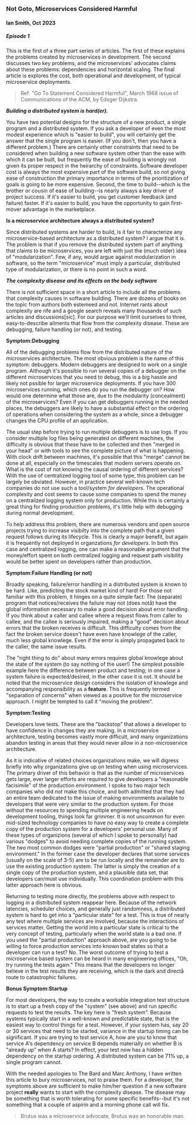 
### Not Goto, Microservices Considered Harmful 
#### Ian Smith, Oct 2023 
##### Episode 1 

This is the first of a three part series of articles.  The first of these
explains the problems created by microservices in development.  The second
discusses two key problems, and the microservices' advocates claims about these
problems: dependencies and horizontal scaling.  The final article is explores
the cost, both operational and development, of typical microservice deployments.

> Ref: "Go To Statement Considered Harmful", March 1968 issue of Communications 
of the ACM, by Edsger Dijkstra.

***Building a distributed system is hard(er).***

You have two potential designs for the structure of a new product, a single
program and a distributed system.  If you ask a developer of even the most
modest experience which is "easier to build", you will certainly get the answer
that the single program is easier. (If you don't, then you have a different
problem.) There are certainly other constraints that need to be considered when
building a new software system other than the ease with which it can be built,
but frequently the ease of building is wrongly not given its proper respect in
the heirarchy of constraints.  Software developer cost is always the most
expensive part of the software build, so not giving ease of construction the
primary importance in terms of the prioritization of goals is going to be more
expensive.  Second, the time to build--which is the brother or cousin of ease of
building--is nearly always a key driver of project success.  If it's easier to
build, you get customer feedback (and failure) faster.  If it's easier to build,
you have the opportunity to gain first-mover advantage in the marketplace.

****Is a microservice architecture always a distributed system?****

Since distributed systems are harder to build, is it fair to characterize any
microservice-based architecture as a distributed system?  I argue that it is.
The problem is that if you remove the distributed system part of anything that
claims to be microservices, you are left with just the (much older) idea of
"modularization".   Few, if any, would argue against modularization
in software, so the term "microservice" must imply a particular, distributed 
type of modularization, or there is no point in such a word.

***The complexity disease and its effects on the body software***

There is not sufficient space in a short article to include all the problems
that complexity causes in software building.  There are dozens of books on the
topic from authors both estemeed and not.  Internet rants about complexity are
rife and a google search reveals many thousands of such articles
and discussions\[sic\]. For our purpose we'll limit ourselves to three,
easy-to-describe ailments that flow from the complexity disease.  These are
debugging, failure handling (or not), and testing.

****Symptom:Debugging****

All of the debugging problems flow from the distributed nature of the
microservices architecture.  The most obvious problem is the name of this
symptom: debuggers.  Modern debuggers are designed to work on a single program.
Although it's possible to run several copies of a debugger on the different
microservices that you need to debug, this is a big hassle and likely not
pssible for larger microservice deployments.  If you have 300 microservices
running, which ones do you run the debugger on?  How would one determine what
those are, due to the modularity (concealment) of the microservices?   Even if
you can get debuggers running in the needed places, the debuggers are likely to
have a substantial effect on the ordering of operations when considering the
system as a whole, since a debugger changes the CPU profile of an application.

The usual step before trying to run multiple debuggers is to use logs.  If you
consider multiple log files being generated on different machines,  the
difficulty is obvious that these have to be collected and then "merged in your
head" or with tools to see the complete picture of what is happening.  With
clock drift between machines, it's possible that this "merge" cannot be done at
all, especially on the timescales that modern servers operate on.  What is the
cost of not knowing the causal ordering of different services?  With the use
of centralized logging tool of some type, this problem can be largely be
obviated.  However, in practice several well-known tech companies do not use
such a tool/system _for developers._  The operational complexity and cost seems
to cause some companies to spend the money on a centralized logging system only
for production.  While this is certainly a great thing for finding production
problems, it's little help with debugging during normal development.

To help address this problem, there are numerous vendors and open source projects
trying to increase visibilty into the complete path that a given request follows
during its lifecycle.  This is clearly a major benefit, but again it is frequently
not deployed in organzations _for developers_.  In both this case and centralized
logging, one can make a reasonable argument that the money/effort spent on both
centralized logging and request path visibility would be better spent on developers
rather than production.

****Symptom:Failure Handling (or not)****

Broadly speaking, failure/error handling in a distributed system is known to be
hard. Like, predicting the stock market kind of hard!  For those not familiar
with this problem, it hinges on a quite simple fact: The (separate) program that
notices/receives the failure may not (does notå) have the global information
necessary to make a good decision about error handling.  If you think about a
caller and callee where a request flows from caller to callee, and the callee is
seriously impaired, making a "good" decision about errors that the broken
receives is difficult.  This difficulty comes from the fact the broken service
doesn't have even have knowlege of the caller, much less global knowlege.  Even
if the error is simply propagated back  to the caller, the same issue results.

The "right thing to do" about many errors requires global knowlege about the
state of the system (to say nothing of the user!)  The simplest possible example
here the difference between product and testing; in one case a system failure is
expected/desired, in the other case it is not. It should be noted that the
microservice design considers the isolation of knowlege and accompanying
responsibility as a **feature**.   This is frequently termed "separation of
concerns" when viewed as a positive for the microservice approach.  I might be
tempted to call it "moving the problem".

****Symptom:Testing****

Developers love tests.  These are the "backstop" that allows a developer to have
confidence in changes they are making.  In a microservice architecture, testing
becomes vastly more difficult, and many organizations abandon testing in areas
that they would never allow in a non-microservice architecture.  

As it is indicative of related choices organizations make, we will digress briefly
into why organizations give up on testing when using microservices.   The primary
driver of this behavior is that as the number of microservices gets large, ever
 larger efforts are required to give developers a "reasonable facisimile" of the
production environment.  I spoke to two major tech companies who did *not*
make this choice, and both admitted that they had an entire team dedicated to the
issue of making environments available to developers that were very similar to the
production system.  For those without the resources to spending multiple engineering
heads on development tooling, things look far grimmer.  It is not uncommon for
even mid-sized technology companies to have no easy way to create a complete copy
of the production system for a developers' personal use.  Many of these
types of organizions (several of which I spoke to personally) had various "dodges"
to avoid needing complete copies of the running system.  The two most common
dodges were "partial production" or "shared staging environment."  In the former
case the developer declares that some services (usually on the scale of 3-5) are
to be run locally and the remainder are to use the existing production system.
The latter is simply the creation of a single copy of the production system, and
a plausible data set, that developers can/must use individually. This 
coordination problem with this latter approach here is obvious.

Returning to testing more directly, the problems above with respect to logging
in a distributed system reappear here.  Because of the network latencies,
scheduler choices, and generally just randomness, a distributed system is hard
to get into a "particular state" for a test.  This is true of nearly any test
where multiple services are involved, because the interactions of services
matter.  Getting the world into a particular state is critical to the very
concept of testing, particularly when the world state is a bad one. If you used
the "partial production" approach above, are you going to be willing to force
production services into known bad states so that a developer can run a test?
No.   The worst outcome of trying to test a microservice based system can be
heard in many engineering offices, "Oh, try running the tests again."  This
means that the developers no longer believe in the test results they are
receiving, which is the dark and directå route to catastrophic failures.

****Bonus Symptom:Startup****

For most developers, the way to create a workable integration test structure is
to start up a fresh copy of the "system" (see above) and run specific requests
to test the results.  The key here is "fresh system".  Because systems typically
start in a well-known and predictable state, that is the easiest way to control
things for a test.  However, if your system has, say 20 or 30 services that need
to be started, variance in the startup timing can be significant.  If you are
trying to test service A, how are you to know that service A's dependency on
service B depends materially on whether B is "already up" when A starts?   In
effect, your test now has a hidden dependency on the startup ordering.  A
distributed system can be 71% up, a single program cannot.

With the needed apologies to The Bard and Marc Anthony, I have written this article to bury
microservices, not to praise them.  For a developer, the symptoms above are
sufficient to make him/her question if a new software project **really** wants
to start with the complexity disease.   The disease may be something that is worth
tolerating for some specific benefits--but it's not something that a couple of
aspirin and a morning phone call will fix.

> Brutus was a microservice advocate,
> Brutus was an honorable man.